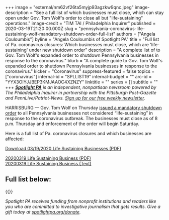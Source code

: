 +++
image = "external/nm62vf26ta5myjp93agzkw9qnc.jpeg"
image-description = "See a full list of which businesses must close, which can stay open under Gov. Tom Wolf's order to close all but \"life-sustaining\" operations."
image-credit = "TIM TAI / Philadelphia Inquirer"
published = 2020-03-19T21:20:00.000Z
slug = "pennsylvania-coronavirus-life-sustaining-wolf-mandatory-shutdown-order-full-list"
authors = ["Angela Couloumbis"]
byline = "Angela Couloumbis of Spotlight PA"
title = "Full list of Pa. coronavirus closures: Which businesses must close, which are 'life-sustaining' under new shutdown order"
description = "A complete list of to Gov. Tom Wolf's expanded order to shutdown Pennsylvania businesses in response to the coronavirus."
blurb = "A complete guide to Gov. Tom Wolf's expanded order to shutdown Pennsylvania businesses in response to the coronavirus."
kicker = "Coronavirus"
suppress-featured = false
topics = ["coronavirus"]
internal-id = "SPLLIST19"
internal-budget = ""
arc-id = "YYX3OIYJJBEP3KMJAAOC4XZNZY"
linktitle = ""
series = []
subtitle = ""
+++
<a href="https://www.spotlightpa.org/"><i><b>Spotlight PA</b></i></a><i> is an independent, nonpartisan newsroom powered by The Philadelphia Inquirer in partnership with the Pittsburgh Post-Gazette and PennLive/Patriot-News. </i><a href="https://www.spotlightpa.org/newsletters"><i>Sign up for our free weekly newsletter</i></a><i>.</i>

HARRISBURG — Gov. Tom Wolf on Thursday <a href="https://www.spotlightpa.org/news/2020/03/pennsylvania-shutdown-lifesustaining-businesses-tom-wolf-shut-down/" target="_blank">issued a mandatory shutdown order</a> to all Pennsylvania businesses not considered “life-sustaining” in response to the coronavirus outbreak. The businesses must close as of 8 p.m. Thursday and enforcement of the order will begin Saturday.

Here is a full list of Pa. coronavirus closures and which businesses are affected:

<a href="https://assets.documentcloud.org/documents/6815335/20200319-Life-Sustaining-Business.pdf">Download 03/19/2020 Life Sustaining Businesses (PDF)</a>

<div id="DV-viewer-6815335-20200319-Life-Sustaining-Business" class="DC-embed DC-embed-document DV-container"></div>
<script src="//assets.documentcloud.org/viewer/loader.js"></script>
<script>
  DV.load("https://www.documentcloud.org/documents/6815335-20200319-Life-Sustaining-Business.js", {
  responsive: true,
    container: "#DV-viewer-6815335-20200319-Life-Sustaining-Business"
  });
</script>
<noscript>
  <a href="https://assets.documentcloud.org/documents/6815335/20200319-Life-Sustaining-Business.pdf">20200319 Life Sustaining Business (PDF)</a>
  <br />
  <a href="https://assets.documentcloud.org/documents/6815335/20200319-Life-Sustaining-Business.txt">20200319 Life Sustaining Business (Text)</a>
</noscript>


## Full list below:

{{<table key="20200319-Life-Sustaining-Business">}}

<i>Spotlight PA receives funding from nonprofit institutions and readers like you who are committed to investigative journalism that gets results. Give a gift today at </i><a href="https://www.spotlightpa.org/donate"><i>spotlightpa.org/donate</i></a><i>.</i>
